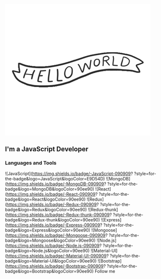![Header](https://github.com/Pryanik1996/pryanik1996/blob/main/assets/header.gif)

## I'm a JavaScript Developer

### Languages and Tools
![JavaScript](https://img.shields.io/badge/-JavaScript-090909?
?style=for-the-badge&logo=JavaScript&logoColor=E9D54D)
![MongoDB](https://img.shields.io/badge/-MongoDB-090909?
?style=for-the-badge&logo=MongoDB&logoColor=90ee90)
![React](https://img.shields.io/badge/-React-090909?
?style=for-the-badge&logo=React&logoColor=90ee90)
![Redux](https://img.shields.io/badge/-Redux-090909?
?style=for-the-badge&logo=Redux&logoColor=90ee90)
![Redux-thunk](https://img.shields.io/badge/-Redux-thunk-090909?
?style=for-the-badge&logo=Redux-thunk&logoColor=90ee90)
![Express](https://img.shields.io/badge/-Express-090909?
?style=for-the-badge&logo=Express&logoColor=90ee90)
![Mongoose](https://img.shields.io/badge/-Mongoose-090909?
?style=for-the-badge&logo=Mongoose&logoColor=90ee90)
![Node.js](https://img.shields.io/badge/-Node.js-090909?
?style=for-the-badge&logo=Node.js&logoColor=90ee90)
![Material-UI](https://img.shields.io/badge/-Material-UI-090909?
?style=for-the-badge&logo=Material-UI&logoColor=90ee90)
![Bootstrap](https://img.shields.io/badge/-Bootstrap-090909?
?style=for-the-badge&logo=Bootstrap&logoColor=90ee90)
Follow me